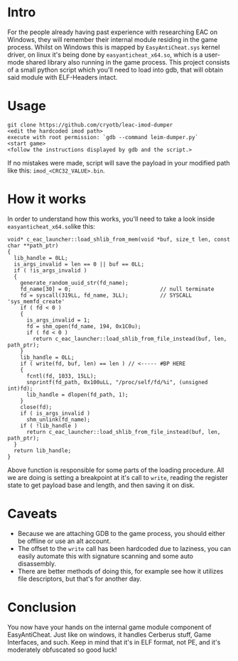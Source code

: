 # Intro
For the people already having past experience with researching EAC on Windows, they will remember their internal module residing in the game process. Whilst on Windows this is mapped by `EasyAntiCheat.sys` kernel driver, on linux it's being done by `easyanticheat_x64.so`, which is a user-mode shared library also running in the game process.
This project consists of a small python script which you'll need to load into gdb, that will obtain said module with ELF-Headers intact.

# Usage
```
git clone https://github.com/cryotb/leac-imod-dumper
<edit the hardcoded imod path>
execute with root permission: `gdb --command leim-dumper.py`
<start game>
<follow the instructions displayed by gdb and the script.>
```

If no mistakes were made, script will save the payload in your modified path like this: `imod_<CRC32_VALUE>.bin`.

# How it works
In order to understand how this works, you'll need to take a look inside `easyanticheat_x64.so`like this:
```
void* c_eac_launcher::load_shlib_from_mem(void *buf, size_t len, const char **path_ptr)
{
  lib_handle = 0LL;
  is_args_invalid = len == 0 || buf == 0LL;
  if ( !is_args_invalid )
  {
    generate_random_uuid_str(fd_name);
    fd_name[30] = 0;                            // null terminate
    fd = syscall(319LL, fd_name, 3LL);          // SYSCALL 'sys_memfd_create'
    if ( fd < 0 )
    {
      is_args_invalid = 1;
      fd = shm_open(fd_name, 194, 0x1C0u);
      if ( fd < 0 )
        return c_eac_launcher::load_shlib_from_file_instead(buf, len, path_ptr);
    }
    lib_handle = 0LL;
    if ( write(fd, buf, len) == len ) // <----- #BP HERE
    {
      fcntl(fd, 1033, 15LL);
      snprintf(fd_path, 0x100uLL, "/proc/self/fd/%i", (unsigned int)fd);
      lib_handle = dlopen(fd_path, 1);
    }
    close(fd);
    if ( is_args_invalid )
      shm_unlink(fd_name);
    if ( !lib_handle )
      return c_eac_launcher::load_shlib_from_file_instead(buf, len, path_ptr);
  }
  return lib_handle;
}
```
Above function is responsible for some parts of the loading procedure. All we are doing is setting a breakpoint at it's call to `write`, reading the register state to get payload base and length, and then saving it on disk.

# Caveats
- Because we are attaching GDB to the game process, you should either be offline or use an alt account.
- The offset to the `write` call has been hardcoded due to laziness, you can easily automate this with signature scanning and some auto disassembly.
- There are better methods of doing this, for example see how it utilizes file descriptors, but that's for another day.

# Conclusion
You now have your hands on the internal game module component of EasyAntiCheat. Just like on windows, it handles Cerberus stuff, Game Interfaces, and such. Keep in mind that it's in ELF format, not PE, and it's moderately obfuscated so good luck!
